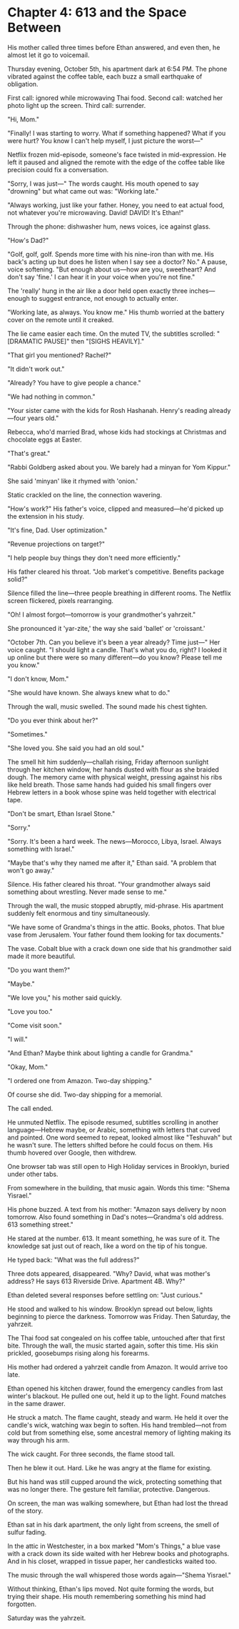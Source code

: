 # Chapter 4: 613 and the Space Between

His mother called three times before Ethan answered, and even then, he almost let it go to voicemail.

Thursday evening, October 5th, his apartment dark at 6:54 PM. The phone vibrated against the coffee table, each buzz a small earthquake of obligation.

First call: ignored while microwaving Thai food.
Second call: watched her photo light up the screen.
Third call: surrender.

"Hi, Mom."

"Finally! I was starting to worry. What if something happened? What if you were hurt? You know I can't help myself, I just picture the worst—"

Netflix frozen mid-episode, someone's face twisted in mid-expression. He left it paused and aligned the remote with the edge of the coffee table like precision could fix a conversation.

"Sorry, I was just—" The words caught. His mouth opened to say "drowning" but what came out was: "Working late."

"Always working, just like your father. Honey, you need to eat actual food, not whatever you're microwaving. David! DAVID! It's Ethan!"

Through the phone: dishwasher hum, news voices, ice against glass.

"How's Dad?"

"Golf, golf, golf. Spends more time with his nine-iron than with me. His back's acting up but does he listen when I say see a doctor? No." A pause, voice softening. "But enough about us—how are you, sweetheart? And don't say 'fine.' I can hear it in your voice when you're not fine."

The 'really' hung in the air like a door held open exactly three inches—enough to suggest entrance, not enough to actually enter.

"Working late, as always. You know me." His thumb worried at the battery cover on the remote until it creaked.

The lie came easier each time. On the muted TV, the subtitles scrolled: "[DRAMATIC PAUSE]" then "[SIGHS HEAVILY]."

"That girl you mentioned? Rachel?"

"It didn't work out."

"Already? You have to give people a chance."

"We had nothing in common."

"Your sister came with the kids for Rosh Hashanah. Henry's reading already—four years old."

Rebecca, who'd married Brad, whose kids had stockings at Christmas and chocolate eggs at Easter.

"That's great."

"Rabbi Goldberg asked about you. We barely had a minyan for Yom Kippur."

She said 'minyan' like it rhymed with 'onion.'

Static crackled on the line, the connection wavering.


"How's work?" His father's voice, clipped and measured—he'd picked up the extension in his study.

"It's fine, Dad. User optimization."

"Revenue projections on target?"

"I help people buy things they don't need more efficiently."

His father cleared his throat. "Job market's competitive. Benefits package solid?"

Silence filled the line—three people breathing in different rooms. The Netflix screen flickered, pixels rearranging.

"Oh! I almost forgot—tomorrow is your grandmother's yahrzeit."

She pronounced it 'yar-zite,' the way she said 'ballet' or 'croissant.'

"October 7th. Can you believe it's been a year already? Time just—" Her voice caught. "I should light a candle. That's what you do, right? I looked it up online but there were so many different—do you know? Please tell me you know."

"I don't know, Mom."

"She would have known. She always knew what to do."

Through the wall, music swelled. The sound made his chest tighten.

"Do you ever think about her?"

"Sometimes."

"She loved you. She said you had an old soul."

The smell hit him suddenly—challah rising, Friday afternoon sunlight through her kitchen window, her hands dusted with flour as she braided dough. The memory came with physical weight, pressing against his ribs like held breath. Those same hands had guided his small fingers over Hebrew letters in a book whose spine was held together with electrical tape.

"Don't be smart, Ethan Israel Stone."

"Sorry."

"Sorry. It's been a hard week. The news—Morocco, Libya, Israel. Always something with Israel."

"Maybe that's why they named me after it," Ethan said. "A problem that won't go away."

Silence. His father cleared his throat. "Your grandmother always said something about wrestling. Never made sense to me."

Through the wall, the music stopped abruptly, mid-phrase. His apartment suddenly felt enormous and tiny simultaneously.

"We have some of Grandma's things in the attic. Books, photos. That blue vase from Jerusalem. Your father found them looking for tax documents."

The vase. Cobalt blue with a crack down one side that his grandmother said made it more beautiful.

"Do you want them?"

"Maybe."

"We love you," his mother said quickly.

"Love you too."

"Come visit soon."

"I will."

"And Ethan? Maybe think about lighting a candle for Grandma."

"Okay, Mom."

"I ordered one from Amazon. Two-day shipping."

Of course she did. Two-day shipping for a memorial.

The call ended.

He unmuted Netflix. The episode resumed, subtitles scrolling in another language—Hebrew maybe, or Arabic, something with letters that curved and pointed. One word seemed to repeat, looked almost like "Teshuvah" but he wasn't sure. The letters shifted before he could focus on them. His thumb hovered over Google, then withdrew.

One browser tab was still open to High Holiday services in Brooklyn, buried under other tabs.

From somewhere in the building, that music again. Words this time: "Shema Yisrael."

His phone buzzed. A text from his mother: "Amazon says delivery by noon tomorrow. Also found something in Dad's notes—Grandma's old address. 613 something street."

He stared at the number. 613. It meant something, he was sure of it. The knowledge sat just out of reach, like a word on the tip of his tongue.

He typed back: "What was the full address?"

Three dots appeared, disappeared. "Why? David, what was mother's address? He says 613 Riverside Drive. Apartment 4B. Why?"

Ethan deleted several responses before settling on: "Just curious."

He stood and walked to his window. Brooklyn spread out below, lights beginning to pierce the darkness. Tomorrow was Friday. Then Saturday, the yahrzeit.

The Thai food sat congealed on his coffee table, untouched after that first bite. Through the wall, the music started again, softer this time. His skin prickled, goosebumps rising along his forearms.

His mother had ordered a yahrzeit candle from Amazon. It would arrive too late.

Ethan opened his kitchen drawer, found the emergency candles from last winter's blackout. He pulled one out, held it up to the light. Found matches in the same drawer.

He struck a match. The flame caught, steady and warm. He held it over the candle's wick, watching wax begin to soften. His hand trembled—not from cold but from something else, some ancestral memory of lighting making its way through his arm.

The wick caught. For three seconds, the flame stood tall.

Then he blew it out. Hard. Like he was angry at the flame for existing.

But his hand was still cupped around the wick, protecting something that was no longer there. The gesture felt familiar, protective. Dangerous.

On screen, the man was walking somewhere, but Ethan had lost the thread of the story.

Ethan sat in his dark apartment, the only light from screens, the smell of sulfur fading.

In the attic in Westchester, in a box marked "Mom's Things," a blue vase with a crack down its side waited with her Hebrew books and photographs. And in his closet, wrapped in tissue paper, her candlesticks waited too.

The music through the wall whispered those words again—"Shema Yisrael."

Without thinking, Ethan's lips moved. Not quite forming the words, but trying their shape. His mouth remembering something his mind had forgotten.

Saturday was the yahrzeit.
